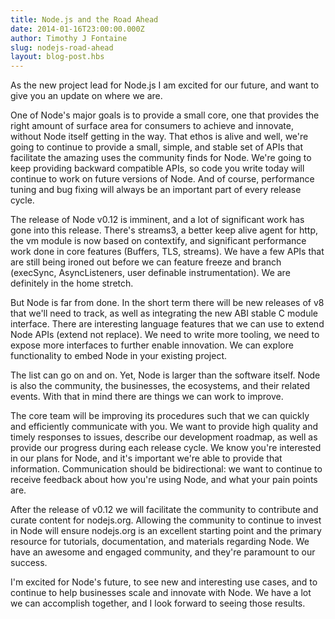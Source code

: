 ```yaml
---
title: Node.js and the Road Ahead
date: 2014-01-16T23:00:00.000Z
author: Timothy J Fontaine
slug: nodejs-road-ahead
layout: blog-post.hbs
---
```


As the new project lead for Node.js I am excited for our future, and want to give you an update on where we are.

One of Node's major goals is to provide a small core, one that provides the right amount of surface area for consumers to achieve and innovate, without Node itself getting in the way. That ethos is alive and well, we're going to continue to provide a small, simple, and stable set of APIs that facilitate the amazing uses the community finds for Node. We're going to keep providing backward compatible APIs, so code you write today will continue to work on future versions of Node. And of course, performance tuning and bug fixing will always be an important part of every release cycle.

The release of Node v0.12 is imminent, and a lot of significant work has gone into this release. There's streams3, a better keep alive agent for http, the vm module is now based on contextify, and significant performance work done in core features (Buffers, TLS, streams). We have a few APIs that are still being ironed out before we can feature freeze and branch (execSync, AsyncListeners, user definable instrumentation). We are definitely in the home stretch.

But Node is far from done. In the short term there will be new releases of v8 that we'll need to track, as well as integrating the new ABI stable C module interface. There are interesting language features that we can use to extend Node APIs (extend not replace). We need to write more tooling, we need to expose more interfaces to further enable innovation. We can explore functionality to embed Node in your existing project.

The list can go on and on. Yet, Node is larger than the software itself. Node is also the community, the businesses, the ecosystems, and their related events. With that in mind there are things we can work to improve.

The core team will be improving its procedures such that we can quickly and efficiently communicate with you. We want to provide high quality and timely responses to issues, describe our development roadmap, as well as provide our progress during each release cycle. We know you're interested in our plans for Node, and it's important we're able to provide that information. Communication should be bidirectional: we want to continue to receive feedback about how you're using Node, and what your pain points are.

After the release of v0.12 we will facilitate the community to contribute and curate content for nodejs.org. Allowing the community to continue to invest in Node will ensure nodejs.org is an excellent starting point and the primary resource for tutorials, documentation, and materials regarding Node. We have an awesome and engaged community, and they're paramount to our success.

I'm excited for Node's future, to see new and interesting use cases, and to continue to help businesses scale and innovate with Node. We have a lot we can accomplish together, and I look forward to seeing those results.
